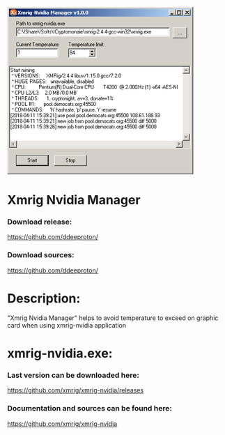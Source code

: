 ![](preview.png)


# Xmrig Nvidia Manager

### Download release:

https://github.com/ddeeproton/

### Download sources:

https://github.com/ddeeproton/

# Description: 

"Xmrig Nvidia Manager" helps to avoid temperature to exceed on graphic card when using xmrig-nvidia application

# xmrig-nvidia.exe: 

### Last version can be downloaded here:

https://github.com/xmrig/xmrig-nvidia/releases

### Documentation and sources can be found here:

https://github.com/xmrig/xmrig-nvidia
